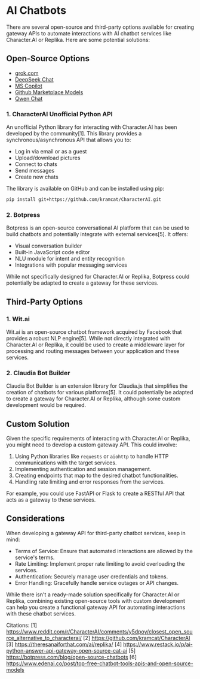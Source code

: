 # AI Chatbots

There are several open-source and third-party options available for creating gateway APIs to automate interactions with AI chatbot services like Character.AI or Replika. Here are some potential solutions:

## Open-Source Options

* [grok.com]()
* [DeepSeek Chat]()
* [MS Copilot](https://copilot.microsoft.com/chats)
* [Github Marketplace Models](https://github.com/marketplace/models/azure-openai/gpt-4o/playground/json)
* [Qwen Chat](https://chat.qwen.ai/)



### 1. CharacterAI Unofficial Python API

An unofficial Python library for interacting with Character.AI has been developed by the community[1]. This library provides a synchronous/asynchronous API that allows you to:

- Log in via email or as a guest
- Upload/download pictures
- Connect to chats
- Send messages
- Create new chats

The library is available on GitHub and can be installed using pip:

```bash
pip install git+https://github.com/kramcat/CharacterAI.git
```

### 2. Botpress

Botpress is an open-source conversational AI platform that can be used to build chatbots and potentially integrate with external services[5]. It offers:

- Visual conversation builder
- Built-in JavaScript code editor
- NLU module for intent and entity recognition
- Integrations with popular messaging services

While not specifically designed for Character.AI or Replika, Botpress could potentially be adapted to create a gateway for these services.

## Third-Party Options

### 1. Wit.ai

Wit.ai is an open-source chatbot framework acquired by Facebook that provides a robust NLP engine[5]. While not directly integrated with Character.AI or Replika, it could be used to create a middleware layer for processing and routing messages between your application and these services.

### 2. Claudia Bot Builder

Claudia Bot Builder is an extension library for Claudia.js that simplifies the creation of chatbots for various platforms[5]. It could potentially be adapted to create a gateway for Character.AI or Replika, although some custom development would be required.

## Custom Solution

Given the specific requirements of interacting with Character.AI or Replika, you might need to develop a custom gateway API. This could involve:

1. Using Python libraries like `requests` or `aiohttp` to handle HTTP communications with the target services.
2. Implementing authentication and session management.
3. Creating endpoints that map to the desired chatbot functionalities.
4. Handling rate limiting and error responses from the services.

For example, you could use FastAPI or Flask to create a RESTful API that acts as a gateway to these services.

## Considerations

When developing a gateway API for third-party chatbot services, keep in mind:

- Terms of Service: Ensure that automated interactions are allowed by the service's terms.
- Rate Limiting: Implement proper rate limiting to avoid overloading the services.
- Authentication: Securely manage user credentials and tokens.
- Error Handling: Gracefully handle service outages or API changes.

While there isn't a ready-made solution specifically for Character.AI or Replika, combining existing open-source tools with custom development can help you create a functional gateway API for automating interactions with these chatbot services.

Citations:
[1] https://www.reddit.com/r/CharacterAI/comments/y5dpoy/closest_open_source_alternative_to_characterai/
[2] https://github.com/kramcat/CharacterAI
[3] https://theresanaiforthat.com/ai/replika/
[4] https://www.restack.io/p/ai-python-answer-api-gateway-open-source-cat-ai
[5] https://botpress.com/blog/open-source-chatbots
[6] https://www.edenai.co/post/top-free-chatbot-tools-apis-and-open-source-models